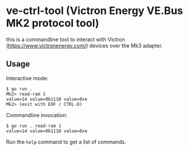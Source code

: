 # ve-ctrl-tool (Victron Energy VE.Bus MK2 protocol tool)

this is a commandline tool to interact with Victron (https://www.victronenergy.com/) devices
over the Mk3 adapter.

## Usage

Interactive mode:

```shell
$ go run .
Mk2> read-ram 1
value=14 value=0b1110 value=0xe
Mk2> (exit with EOF / CTRL-D)
```

Commandline invocation:

```shell
$ go run . read-ram 1
value=14 value=0b1110 value=0xe
```

Run the `help` command to get a list of commands.
